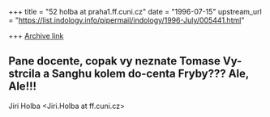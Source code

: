 +++
title = "52 holba at praha1.ff.cuni.cz"
date = "1996-07-15"
upstream_url = "https://list.indology.info/pipermail/indology/1996-July/005441.html"

+++
[Archive link](https://list.indology.info/pipermail/indology/1996-July/005441.html)

Pane docente, copak vy neznate Tomase Vy-strcila a Sanghu kolem do-centa
Fryby??? Ale, Ale!!!
-- 
Jiri Holba 
<Jiri.Holba at ff.cuni.cz>




